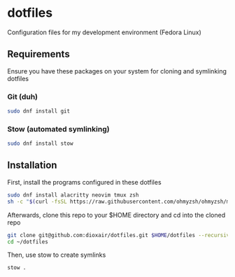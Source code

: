# dotfiles

Configuration files for my development environment (Fedora Linux)

## Requirements
Ensure you have these packages on your system for cloning and symlinking dotfiles

### Git (duh)

```bash
sudo dnf install git
```

### Stow (automated symlinking)

```bash
sudo dnf install stow
```

## Installation

First, install the programs configured in these dotfiles

```bash
sudo dnf install alacritty neovim tmux zsh
sh -c "$(curl -fsSL https://raw.githubusercontent.com/ohmyzsh/ohmyzsh/master/tools/install.sh)" && rm -rf ~/.oh-my-zsh # Oh My Zsh
```

Afterwards, clone this repo to your $HOME directory and cd into the cloned repo

```bash
git clone git@github.com:dioxair/dotfiles.git $HOME/dotfiles --recursive
cd ~/dotfiles
```

Then, use stow to create symlinks

```bash
stow .
```
